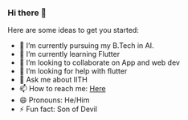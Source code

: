 ### Hi there 👋


Here are some ideas to get you started:

- 🔭 I’m currently pursuing my B.Tech in AI.
- 🌱 I’m currently learning Flutter
- 👯 I’m looking to collaborate on App and web dev
- 🤔 I’m looking for help with flutter
- 💬 Ask me about IITH
- 📫 How to reach me: [Here](https://white-devil09.github.io/My_Website/)
- 😄 Pronouns: He/Him
- ⚡ Fun fact: Son of Devil

